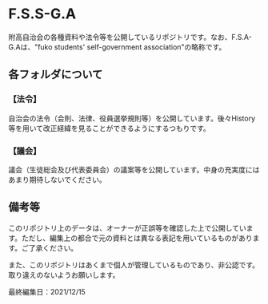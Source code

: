 # F.S.S-G.A

附高自治会の各種資料や法令等を公開しているリポジトリです。なお、F.S.A-G.Aは、"fuko students' self-government association"の略称です。

## 各フォルダについて

### 【法令】

自治会の法令（会則、法律、役員選挙規則等）を公開しています。後々History等を用いて改正経緯を見ることができるようにするつもりです。

### 【議会】

議会（生徒総会及び代表委員会）の議案等を公開しています。中身の充実度にはあまり期待しないでください。

## 備考等

このリポジトリ上のデータは、オーナーが正誤等を確認した上で公開しています。ただし、編集上の都合で元の資料とは異なる表記を用いているものがあります。ご了承ください。

また、このリポジトリはあくまで個人が管理しているものであり、非公認です。取り違えのないようお願いします。

最終編集日：2021/12/15
